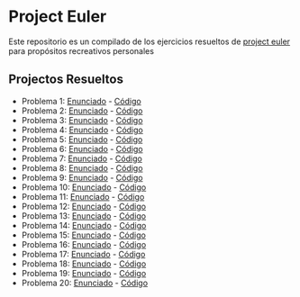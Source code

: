 # Project Euler

Este repositorio es un compilado de los ejercicios resueltos de [project euler](https://projecteuler.net/) para propósitos recreativos personales

## Projectos Resueltos

* Problema 1: [Enunciado](https://projecteuler.net/problem=1) - [Código](https://github.com/MatiasPineda/projecteuler/blob/master/problems/problem1.py)
* Problema 2: [Enunciado](https://projecteuler.net/problem=2) - [Código](https://github.com/MatiasPineda/projecteuler/blob/master/problems/problem2.py)
* Problema 3: [Enunciado](https://projecteuler.net/problem=3) - [Código](https://github.com/MatiasPineda/projecteuler/blob/master/problems/problem3.py)
* Problema 4: [Enunciado](https://projecteuler.net/problem=4) - [Código](https://github.com/MatiasPineda/projecteuler/blob/master/problems/problem4.py)
* Problema 5: [Enunciado](https://projecteuler.net/problem=5) - [Código](https://github.com/MatiasPineda/projecteuler/blob/master/problems/problem5.py)
* Problema 6: [Enunciado](https://projecteuler.net/problem=6) - [Código](https://github.com/MatiasPineda/projecteuler/blob/master/problems/problem6.py)
* Problema 7: [Enunciado](https://projecteuler.net/problem=7) - [Código](https://github.com/MatiasPineda/projecteuler/blob/master/problems/problem7.py)
* Problema 8: [Enunciado](https://projecteuler.net/problem=8) - [Código](https://github.com/MatiasPineda/projecteuler/blob/master/problems/problem8.py)
* Problema 9: [Enunciado](https://projecteuler.net/problem=9) - [Código](https://github.com/MatiasPineda/projecteuler/blob/master/problems/problem9.py)
* Problema 10: [Enunciado](https://projecteuler.net/problem=10) - [Código](https://github.com/MatiasPineda/projecteuler/blob/master/problems/problem10.py)
* Problema 11: [Enunciado](https://projecteuler.net/problem=11) - [Código](https://github.com/MatiasPineda/projecteuler/blob/master/problems/problem11.py)
* Problema 12: [Enunciado](https://projecteuler.net/problem=12) - [Código](https://github.com/MatiasPineda/projecteuler/blob/master/problems/problem12.py)
* Problema 13: [Enunciado](https://projecteuler.net/problem=13) - [Código](https://github.com/MatiasPineda/projecteuler/blob/master/problems/problem13.py)
* Problema 14: [Enunciado](https://projecteuler.net/problem=14) - [Código](https://github.com/MatiasPineda/projecteuler/blob/master/problems/problem14.py)
* Problema 15: [Enunciado](https://projecteuler.net/problem=15) - [Código](https://github.com/MatiasPineda/projecteuler/blob/master/problems/problem15.py)
* Problema 16: [Enunciado](https://projecteuler.net/problem=16) - [Código](https://github.com/MatiasPineda/projecteuler/blob/master/problems/problem16.py)
* Problema 17: [Enunciado](https://projecteuler.net/problem=17) - [Código](https://github.com/MatiasPineda/projecteuler/blob/master/problems/problem17.py)
* Problema 18: [Enunciado](https://projecteuler.net/problem=18) - [Código](https://github.com/MatiasPineda/projecteuler/blob/master/problems/problem18.py)
* Problema 19: [Enunciado](https://projecteuler.net/problem=19) - [Código](https://github.com/MatiasPineda/projecteuler/blob/master/problems/problem19.py)
* Problema 20: [Enunciado](https://projecteuler.net/problem=20) - [Código](https://github.com/MatiasPineda/projecteuler/blob/master/problems/problem20.py)
